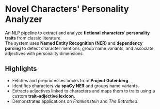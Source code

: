 # Novel Characters' Personality Analyzer

An NLP pipeline to extract and analyze **fictional characters’ personality traits** from classic literature.  
The system uses **Named Entity Recognition (NER)** and **dependency parsing** to detect character mentions, group name variants, and associate adjectives with personality dimensions.

## Highlights
- Fetches and preprocesses books from **Project Gutenberg**.
- Identifies characters via **spaCy NER** and groups name variants.
- Extracts adjectives linked to characters and maps them to traits using a custom **trait–adjective lexicon**.
- Demonstrates applications on *Frankenstein* and *The Betrothed*.
